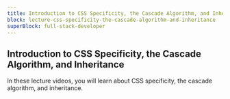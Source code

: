 ```yaml
---
title: Introduction to CSS Specificity, the Cascade Algorithm, and Inheritance
block: lecture-css-specificity-the-cascade-algorithm-and-inheritance
superBlock: full-stack-developer
---
```


## Introduction to CSS Specificity, the Cascade Algorithm, and Inheritance

In these lecture videos, you will learn about CSS specificity, the cascade algorithm, and inheritance.
